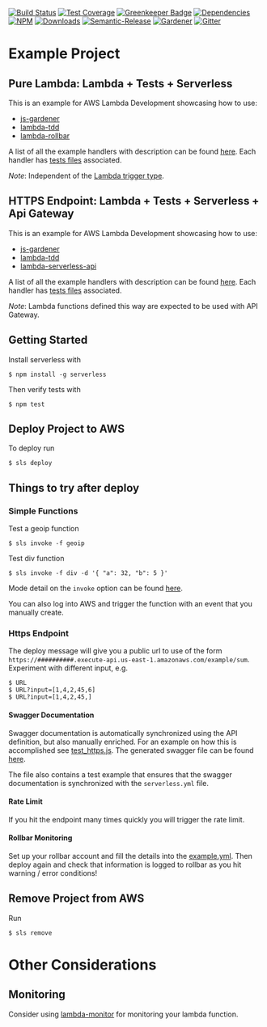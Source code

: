 [![Build Status](https://img.shields.io/travis/simlu/lambda-example/master.svg)](https://travis-ci.org/simlu/lambda-example)
[![Test Coverage](https://img.shields.io/coveralls/simlu/lambda-example/master.svg)](https://coveralls.io/github/simlu/lambda-example?branch=master)
[![Greenkeeper Badge](https://badges.greenkeeper.io/simlu/lambda-example.svg)](https://greenkeeper.io/)
[![Dependencies](https://david-dm.org/simlu/lambda-example/status.svg)](https://david-dm.org/simlu/lambda-example)
[![NPM](https://img.shields.io/npm/v/lambda-example.svg)](https://www.npmjs.com/package/lambda-example)
[![Downloads](https://img.shields.io/npm/dt/lambda-example.svg)](https://www.npmjs.com/package/lambda-example)
[![Semantic-Release](https://github.com/simlu/js-gardener/blob/master/assets/icons/semver.svg)](https://github.com/semantic-release/semantic-release)
[![Gardener](https://github.com/simlu/js-gardener/blob/master/assets/badge.svg)](https://github.com/simlu/js-gardener)
[![Gitter](https://github.com/simlu/js-gardener/blob/master/assets/icons/gitter.svg)](https://gitter.im/simlu/lambda-example)

# Example Project
 
## Pure Lambda: Lambda + Tests + Serverless

This is an example for AWS Lambda Development showcasing how to use:
- [js-gardener](https://github.com/simlu/js-gardener)
- [lambda-tdd](https://github.com/simlu/lambda-tdd)
- [lambda-rollbar](https://github.com/simlu/lambda-rollbar)

A list of all the example handlers with description can be found [here](lib/lambda.js). Each handler has [tests files](test/lambda) associated.

*Note*: Independent of the [Lambda trigger type](https://aws.amazon.com/lambda/#Data_processing). 

## HTTPS Endpoint: Lambda + Tests + Serverless + Api Gateway

This is an example for AWS Lambda Development showcasing how to use:
- [js-gardener](https://github.com/simlu/js-gardener)
- [lambda-tdd](https://github.com/simlu/lambda-tdd)
- [lambda-serverless-api](https://github.com/simlu/lambda-rollbar)

A list of all the example handlers with description can be found [here](lib/https.js). Each handler has [tests files](test/https) associated.

*Note*: Lambda functions defined this way are expected to be used with API Gateway.

## Getting Started

Install serverless with 
```shell
$ npm install -g serverless
```

Then verify tests with 
```shell
$ npm test
```

## Deploy Project to AWS

To deploy run
```shell
$ sls deploy
```

## Things to try after deploy

### Simple Functions

Test a geoip function

    $ sls invoke -f geoip
    
Test div function

    $ sls invoke -f div -d '{ "a": 32, "b": 5 }'

Mode detail on the `invoke` option can be found [here](https://serverless.com/framework/docs/providers/aws/cli-reference/invoke/).

You can also log into AWS and trigger the function with an event that you manually create.

### Https Endpoint

The deploy message will give you a public url to use of the form `https://##########.execute-api.us-east-1.amazonaws.com/example/sum`. Experiment with different input, e.g.

    $ URL
    $ URL?input=[1,4,2,45,6]
    $ URL?input=[1,4,2,45,]

#### Swagger Documentation

Swagger documentation is automatically synchronized using the API definition, but also manually enriched. For an example on how this is accomplished see [test_https.js](test/test_https.js). The generated swagger file can be found [here](swagger.json).

The file also contains a test example that ensures that the swagger documentation is synchronized with the `serverless.yml` file.

#### Rate Limit

If you hit the endpoint many times quickly you will trigger the rate limit.

#### Rollbar Monitoring

Set up your rollbar account and fill the details into the [example.yml](config/example.yml). Then deploy again
and check that information is logged to rollbar as you hit warning / error conditions!

## Remove Project from AWS

Run
```shell
$ sls remove
```

# Other Considerations

## Monitoring

Consider using [lambda-monitor](https://github.com/simlu/lambda-monitor) for monitoring your lambda function.
